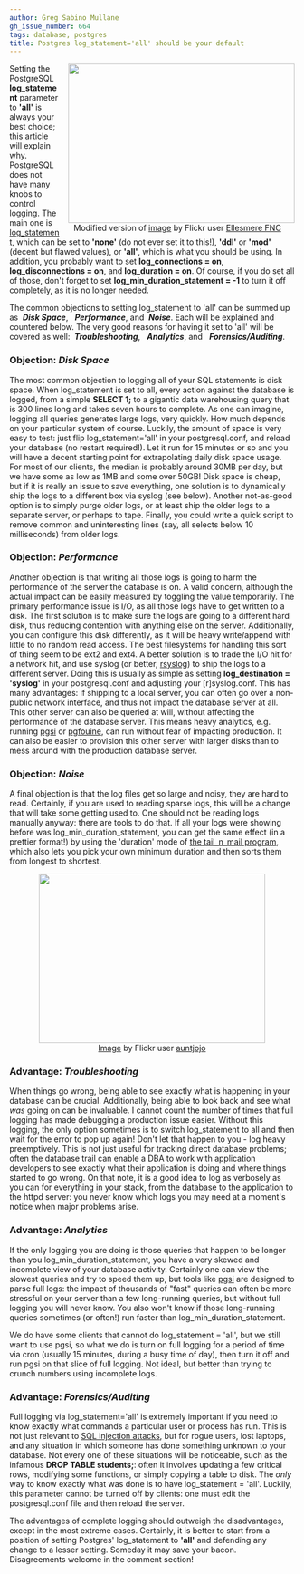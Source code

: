 ```yaml
---
author: Greg Sabino Mullane
gh_issue_number: 664
tags: database, postgres
title: Postgres log_statement='all' should be your default
---
```




<div class="separator" style="clear: both; float:right; text-align: center;">
<a href="/blog/2012/06/30/logstatement-postgres-all-full-logging/image-0-big.jpeg" imageanchor="1" style="clear:right; margin-left:1em; margin-bottom:1em"><img border="0" height="281" src="/blog/2012/06/30/logstatement-postgres-all-full-logging/image-0.jpeg" width="400"/></a><br/>Modified version of <a href="http://www.flickr.com/photos/ellesmerefnc/3869313993/">image</a> by Flickr user <a href="http://www.flickr.com/photos/ellesmerefnc/">Ellesmere FNC</a></div>

Setting the PostgreSQL **log_statement** parameter to **'all'** is always your best choice; this article will explain why. PostgreSQL does not have many knobs to control logging. The main one is 
[log_statement](http://www.postgresql.org/docs/current/static/runtime-config-logging.html#GUC-LOG-STATEMENT), which can be set to **'none'** (do not ever set it to this!), **'ddl'** or **'mod'** (decent but flawed values), or **'all'**, which is what you should be using. In addition, you probably 
want to set **log_connections = on**, **log_disconnections = on**, and **log_duration = on**. 
Of course, if you do set all of those, don't forget to set **log_min_duration_statement = -1**
to turn it off completely, as it is no longer needed.

The common objections to setting log_statement to 'all' can be summed up as 
 ***Disk Space***,   ***Performance***, and  ***Noise***. Each will be 
explained and countered below. The very good reasons for having it set to 'all' 
will be covered as well:  ***Troubleshooting***,   ***Analytics***, and   
***Forensics/Auditing***.

### **Objection: *Disk Space***

The most common objection to logging all of your SQL statements is disk space. 
When log_statement is set to all, every action against the database is logged, 
from a simple **SELECT 1;** to a gigantic data warehousing query that is 300 lines long and takes seven hours to complete. As one can imagine, logging all queries generates large logs, very quickly. How much depends on your particular system of course. Luckily, the amount of space is very easy to test: just flip log_statement='all' in your postgresql.conf, and reload your database (no restart required!). Let it run for 15 minutes or so and you will have a decent starting point for extrapolating daily disk space usage. For most of our clients, the median is probably around 30MB per day, but we have some as low as 1MB and some over 50GB! Disk space is cheap, but if it is really an issue to save everything, one solution is to dynamically ship the logs to a different box via syslog (see below). Another not-as-good option is to simply purge older logs, or at least ship the older logs to a separate server, or perhaps to tape. Finally, you could write a quick script to remove common and uninteresting lines (say, all selects below 10 milliseconds) from older logs.

### **Objection: *Performance***

Another objection is that writing all those logs is going to harm the performance 
of the server the database is on. A valid concern, although the actual impact can 
be easily measured by toggling the value temporarily. The primary performance issue
is I/O, as all those logs have to get written to a disk. The first solution is to 
make sure the logs are going to a different hard disk, thus reducing contention with 
anything else on the server. Additionally, you can configure this disk differently, 
as it will be heavy write/append with little to no random read access. The best 
filesystems for handling this sort of thing seem to be ext2 and ext4.
A better solution is to trade the I/O hit for a network hit, and use syslog (or 
better, [rsyslog](http://en.wikipedia.org/wiki/Rsyslog)) to ship the logs to a different server. Doing this is usually as simple as setting **log_destination = 'syslog'** in your postgresql.conf and adjusting your [r]syslog.conf. This has many advantages: if shipping to a local server, you can often go over a non-public network interface, and thus not impact the database server at all. This other server can also be queried at will, without affecting the performance of the database server. This means heavy analytics, e.g. running [pgsi](http://bucardo.org/wiki/Pgsi) or 
[pgfouine](http://pgfouine.projects.postgresql.org/), can 
run without fear of impacting production. It can also be easier to provision this other server with larger disks than to mess around with the production database server.

### **Objection: *Noise***

A final objection is that the log files get so large and noisy, they are hard to read. Certainly, if you are used to reading sparse logs, this will be a change that will take some getting used to. One should not be reading logs manually anyway: there are tools to do that. If all your logs were showing before was log_min_duration_statement, you can get the same effect (in a prettier format!) by using the 'duration' mode of [the tail_n_mail program](http://bucardo.org/wiki/Tail_n_mail), which also lets you pick your own minimum duration and then sorts them from longest to shortest.

<div class="separator" style="clear: both; text-align: center;">
<a href="/blog/2012/06/30/logstatement-postgres-all-full-logging/image-1-big.jpeg" imageanchor="1" style="margin-left:1em; margin-right:1em"><img border="0" height="299" src="/blog/2012/06/30/logstatement-postgres-all-full-logging/image-1.jpeg" width="400"/></a><br/><a href="http://www.flickr.com/photos/7682623@N02/2535217848/">Image</a> by Flickr user <a href="http://www.flickr.com/photos/7682623@N02/">auntjojo</a></div>

### **Advantage: *Troubleshooting***

When things go wrong, being able to see exactly what is happening in your database 
can be crucial. Additionally, being able to look back and see what *was* 
going on can be invaluable. I cannot count the number of times that full logging 
has made debugging a production issue easier. Without this logging, the only 
option sometimes is to switch log_statement to all and then wait for the error 
to pop up again! Don't let that happen to you - log heavy preemptively. This is 
not just useful for tracking direct database problems; often the database 
trail can enable a DBA to work with application developers to see exactly what their 
application is doing and where things started to go wrong. On that note, it is a good 
idea to log as verbosely as you can for everything in your stack, from the database 
to the application to the httpd server: you never know which logs you may need at a 
moment's notice when major problems arise.

### **Advantage: *Analytics***

If the only logging you are doing is those queries that happen to be longer 
than you log_min_duration_statement, you have a very skewed and incomplete view 
of your database activity. Certainly one can view the slowest queries and try to speed them up, but tools like [pgsi](http://bucardo.org/wiki/Pgsi) are designed to parse full logs: the impact of thousands of "fast" queries can often be more stressful on your server than a few long-running queries, but without full logging you will never know. You also won't know if those long-running queries sometimes (or often!) run faster than log_min_duration_statement.

We do have some clients that cannot do log_statement = 'all', but we still want 
to use pgsi, so what we do is turn on full logging for a period of time via cron 
(usually 15 minutes, during a busy time of day), then turn it off and run pgsi 
on that slice of full logging. Not ideal, but better than trying to crunch numbers 
using incomplete logs.

### **Advantage: *Forensics/Auditing***

Full logging via log_statement='all' is extremely important if you need to know exactly what commands a particular user or process has run. This is not just relevant to 
[SQL injection attacks](/blog/2012/06/10/detecting-postgres-sql-injection), but for rogue users, lost laptops, and any situation 
in which someone has done something unknown to your database. Not every one of 
these situations will be noticeable, such as the infamous **DROP TABLE students;**: 
often it involves updating a few critical rows, modifying some functions, or 
simply copying a table to disk. The *only* way to know exactly what was done is 
to have log_statement = 'all'. Luckily, this parameter cannot be turned off 
by clients: one must edit the postgresql.conf file and then reload the server.

The advantages of complete logging should outweigh the disadvantages, except in the most extreme cases. Certainly, it is better to start from a position of setting Postgres' log_statement to **'all'** and defending any change to a lesser setting. Someday it may save your bacon. Disagreements welcome in the comment section!


